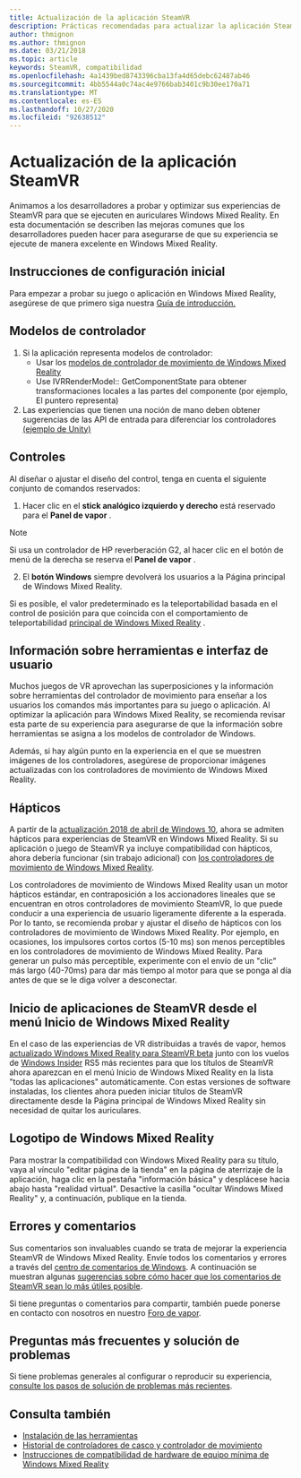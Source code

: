 ```yaml
---
title: Actualización de la aplicación SteamVR
description: Prácticas recomendadas para actualizar la aplicación SteamVR con el fin de maximizar la compatibilidad con auriculares de realidad mixta de Windows.
author: thmignon
ms.author: thmignon
ms.date: 03/21/2018
ms.topic: article
keywords: SteamVR, compatibilidad
ms.openlocfilehash: 4a1439bed8743396cba13fa4d65debc62487ab46
ms.sourcegitcommit: 4bb5544a0c74ac4e9766bab3401c9b30ee170a71
ms.translationtype: MT
ms.contentlocale: es-ES
ms.lasthandoff: 10/27/2020
ms.locfileid: "92638512"
---
```

# <a name="updating-your-steamvr-application"></a>Actualización de la aplicación SteamVR
Animamos a los desarrolladores a probar y optimizar sus experiencias de SteamVR para que se ejecuten en auriculares Windows Mixed Reality. En esta documentación se describen las mejoras comunes que los desarrolladores pueden hacer para asegurarse de que su experiencia se ejecute de manera excelente en Windows Mixed Reality.

## <a name="initial-setup-instructions"></a>Instrucciones de configuración inicial

Para empezar a probar su juego o aplicación en Windows Mixed Reality, asegúrese de que primero siga nuestra [Guía de introducción.](https://aka.ms/WindowsMixedRealitySteamVR)

## <a name="controller-models"></a>Modelos de controlador
1. Si la aplicación representa modelos de controlador:
    * Usar los [modelos de controlador de movimiento de Windows Mixed Reality](../../design/motion-controllers.md#rendering-the-motion-controller-model)
    * Use IVRRenderModel:: GetComponentState para obtener transformaciones locales a las partes del componente (por ejemplo, El puntero representa)
2. Las experiencias que tienen una noción de mano deben obtener sugerencias de las API de entrada para diferenciar los controladores [(ejemplo de Unity)](../unity/gestures-and-motion-controllers-in-unity.md#unity-buttonaxis-mapping-table)

## <a name="controls"></a>Controles

Al diseñar o ajustar el diseño del control, tenga en cuenta el siguiente conjunto de comandos reservados:
1. Hacer clic en el **stick analógico izquierdo y derecho** está reservado para el **Panel de vapor** .

> [!NOTE]
> Si usa un controlador de HP reverberación G2, al hacer clic en el botón de menú de la derecha se reserva el **Panel de vapor** .

2. El **botón Windows** siempre devolverá los usuarios a la Página principal de Windows Mixed Reality.

Si es posible, el valor predeterminado es la teleportabilidad basada en el control de posición para que coincida con el comportamiento de teleportabilidad [principal de Windows Mixed Reality](../../discover/navigating-the-windows-mixed-reality-home.md#getting-around-your-home) .

## <a name="tooltips-and-ui"></a>Información sobre herramientas e interfaz de usuario

Muchos juegos de VR aprovechan las superposiciones y la información sobre herramientas del controlador de movimiento para enseñar a los usuarios los comandos más importantes para su juego o aplicación. Al optimizar la aplicación para Windows Mixed Reality, se recomienda revisar esta parte de su experiencia para asegurarse de que la información sobre herramientas se asigna a los modelos de controlador de Windows.

Además, si hay algún punto en la experiencia en el que se muestren imágenes de los controladores, asegúrese de proporcionar imágenes actualizadas con los controladores de movimiento de Windows Mixed Reality.

## <a name="haptics"></a>Hápticos

A partir de la [actualización 2018 de abril de Windows 10](https://docs.microsoft.com/windows/mixed-reality/enthusiast-guide/release-notes-april-2018), ahora se admiten hápticos para experiencias de SteamVR en Windows Mixed Reality. Si su aplicación o juego de SteamVR ya incluye compatibilidad con hápticos, ahora debería funcionar (sin trabajo adicional) con [los controladores de movimiento de Windows Mixed Reality](../../design/motion-controllers.md).

Los controladores de movimiento de Windows Mixed Reality usan un motor hápticos estándar, en contraposición a los accionadores lineales que se encuentran en otros controladores de movimiento SteamVR, lo que puede conducir a una experiencia de usuario ligeramente diferente a la esperada. Por lo tanto, se recomienda probar y ajustar el diseño de hápticos con los controladores de movimiento de Windows Mixed Reality. Por ejemplo, en ocasiones, los impulsores cortos cortos (5-10 ms) son menos perceptibles en los controladores de movimiento de Windows Mixed Reality. Para generar un pulso más perceptible, experimente con el envío de un "clic" más largo (40-70ms) para dar más tiempo al motor para que se ponga al día antes de que se le diga volver a desconectar.

## <a name="launching-steamvr-apps-from-windows-mixed-reality-start-menu"></a>Inicio de aplicaciones de SteamVR desde el menú Inicio de Windows Mixed Reality

En el caso de las experiencias de VR distribuidas a través de vapor, hemos [actualizado Windows Mixed Reality para SteamVR beta](https://steamcommunity.com/games/719950/announcements/detail/1687045485866139800) junto con los vuelos de [Windows Insider](https://insider.windows.com) RS5 más recientes para que los títulos de SteamVR ahora aparezcan en el menú Inicio de Windows Mixed Reality en la lista "todas las aplicaciones" automáticamente. Con estas versiones de software instaladas, los clientes ahora pueden iniciar títulos de SteamVR directamente desde la Página principal de Windows Mixed Reality sin necesidad de quitar los auriculares.

## <a name="windows-mixed-reality-logo"></a>Logotipo de Windows Mixed Reality

Para mostrar la compatibilidad con Windows Mixed Reality para su título, vaya al vínculo "editar página de la tienda" en la página de aterrizaje de la aplicación, haga clic en la pestaña "información básica" y desplácese hacia abajo hasta "realidad virtual". Desactive la casilla "ocultar Windows Mixed Reality" y, a continuación, publique en la tienda.

## <a name="bugs-and-feedback"></a>Errores y comentarios

Sus comentarios son invaluables cuando se trata de mejorar la experiencia SteamVR de Windows Mixed Reality. Envíe todos los comentarios y errores a través del [centro de comentarios de Windows](https://docs.microsoft.com/windows/mixed-reality/enthusiast-guide/filing-feedback). A continuación se muestran algunas [sugerencias sobre cómo hacer que los comentarios de SteamVR sean lo más útiles posible](https://docs.microsoft.com/windows/mixed-reality/enthusiast-guide/using-steamvr-with-windows-mixed-reality#sharing-feedback-on-steamvr).

Si tiene preguntas o comentarios para compartir, también puede ponerse en contacto con nosotros en nuestro [Foro de vapor](https://steamcommunity.com/app/719950/discussions/).

## <a name="faqs-and-troubleshooting"></a>Preguntas más frecuentes y solución de problemas

Si tiene problemas generales al configurar o reproducir su experiencia, [consulte los pasos de solución de problemas más recientes](https://docs.microsoft.com/windows/mixed-reality/enthusiast-guide/troubleshooting-windows-mixed-reality#steamvr).

## <a name="see-also"></a>Consulta también
* [Instalación de las herramientas](../install-the-tools.md)
* [Historial de controladores de casco y controlador de movimiento](https://docs.microsoft.com/windows/mixed-reality/enthusiast-guide/mixed-reality-software)
* [Instrucciones de compatibilidad de hardware de equipo mínima de Windows Mixed Reality](https://docs.microsoft.com/windows/mixed-reality/enthusiast-guide/windows-mixed-reality-minimum-pc-hardware-compatibility-guidelines)
